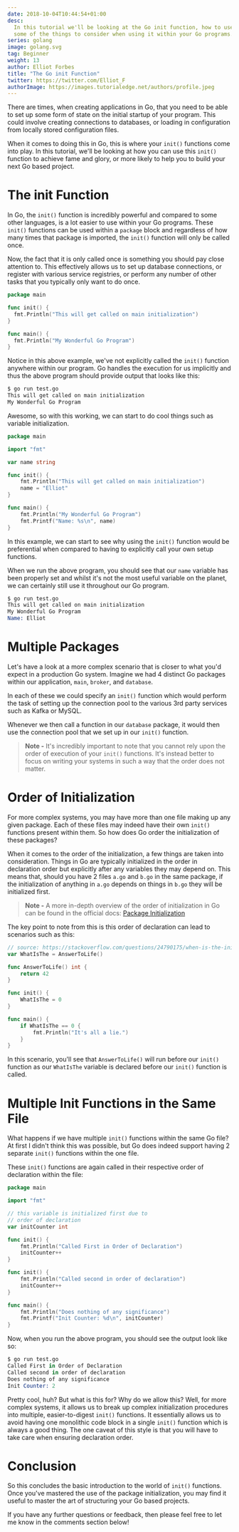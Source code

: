 ```yaml
---
date: 2018-10-04T10:44:54+01:00
desc:
  In this tutorial we'll be looking at the Go init function, how to use it and
  some of the things to consider when using it within your Go programs.
series: golang
image: golang.svg
tag: Beginner
weight: 13
author: Elliot Forbes
title: "The Go init Function"
twitter: https://twitter.com/Elliot_F
authorImage: https://images.tutorialedge.net/authors/profile.jpeg
---
```


There are times, when creating applications in Go, that you need to be able to
set up some form of state on the initial startup of your program. This could
involve creating connections to databases, or loading in configuration from
locally stored configuration files.

When it comes to doing this in Go, this is where your `init()` functions come
into play. In this tutorial, we'll be looking at how you can use this `init()`
function to achieve fame and glory, or more likely to help you to build your
next Go based project.

# The init Function

In Go, the `init()` function is incredibly powerful and compared to some other
languages, is a lot easier to use within your Go programs. These `init()`
functions can be used within a `package` block and regardless of how many times
that package is imported, the `init()` function will only be called once.

Now, the fact that it is only called once is something you should pay close
attention to. This effectively allows us to set up database connections, or
register with various service registries, or perform any number of other tasks
that you typically only want to do once.

```go
package main

func init() {
  fmt.Println("This will get called on main initialization")
}

func main() {
  fmt.Println("My Wonderful Go Program")
}
```

Notice in this above example, we've not explicitly called the `init()` function
anywhere within our program. Go handles the execution for us implicitly and thus
the above program should provide output that looks like this:

```s
$ go run test.go
This will get called on main initialization
My Wonderful Go Program
```

Awesome, so with this working, we can start to do cool things such as variable
initialization.

```go
package main

import "fmt"

var name string

func init() {
    fmt.Println("This will get called on main initialization")
    name = "Elliot"
}

func main() {
    fmt.Println("My Wonderful Go Program")
    fmt.Printf("Name: %s\n", name)
}
```

In this example, we can start to see why using the `init()` function would be
preferential when compared to having to explicitly call your own setup
functions.

When we run the above program, you should see that our `name` variable has been
properly set and whilst it's not the most useful variable on the planet, we can
certainly still use it throughout our Go program.

```s
$ go run test.go
This will get called on main initialization
My Wonderful Go Program
Name: Elliot
```

# Multiple Packages

Let's have a look at a more complex scenario that is closer to what you'd expect
in a production Go system. Imagine we had 4 distinct Go packages within our
application, `main`, `broker`, and `database`.

In each of these we could specify an `init()` function which would perform the
task of setting up the connection pool to the various 3rd party services such as
Kafka or MySQL.

Whenever we then call a function in our `database` package, it would then use
the connection pool that we set up in our `init()` function.

> **Note -** It's incredibly important to note that you cannot rely upon the
> order of execution of your `init()` functions. It's instead better to focus on
> writing your systems in such a way that the order does not matter.

# Order of Initialization

For more complex systems, you may have more than one file making up any given
package. Each of these files may indeed have their own `init()` functions
present within them. So how does Go order the initialization of these packages?

When it comes to the order of the initialization, a few things are taken into
consideration. Things in Go are typically initialized in the order in
declaration order but explicitly after any variables they may depend on. This
means that, should you have 2 files `a.go` and `b.go` in the same package, if
the initialization of anything in `a.go` depends on things in `b.go` they will
be initialized first.

> **Note -** A more in-depth overview of the order of initialization in Go can
> be found in the official docs:
> [Package Initialization](https://golang.org/ref/spec#Package_initialization)

The key point to note from this is this order of declaration can lead to
scenarios such as this:

```go
// source: https://stackoverflow.com/questions/24790175/when-is-the-init-function-run
var WhatIsThe = AnswerToLife()

func AnswerToLife() int {
    return 42
}

func init() {
    WhatIsThe = 0
}

func main() {
    if WhatIsThe == 0 {
        fmt.Println("It's all a lie.")
    }
}
```

In this scenario, you'll see that `AnswerToLife()` will run before our `init()`
function as our `WhatIsThe` variable is declared before our `init()` function is
called.

# Multiple Init Functions in the Same File

What happens if we have multiple `init()` functions within the same Go file? At
first I didn't think this was possible, but Go does indeed support having 2
separate `init()` functions within the one file.

These `init()` functions are again called in their respective order of
declaration within the file:

```go
package main

import "fmt"

// this variable is initialized first due to
// order of declaration
var initCounter int

func init() {
    fmt.Println("Called First in Order of Declaration")
    initCounter++
}

func init() {
    fmt.Println("Called second in order of declaration")
    initCounter++
}

func main() {
    fmt.Println("Does nothing of any significance")
    fmt.Printf("Init Counter: %d\n", initCounter)
}
```

Now, when you run the above program, you should see the output look like so:

```s
$ go run test.go
Called First in Order of Declaration
Called second in order of declaration
Does nothing of any significance
Init Counter: 2
```

Pretty cool, huh? But what is this for? Why do we allow this? Well, for more
complex systems, it allows us to break up complex initialization procedures into
multiple, easier-to-digest `init()` functions. It essentially allows us to avoid
having one monolithic code block in a single `init()` function which is always a
good thing. The one caveat of this style is that you will have to take care when
ensuring declaration order.

# Conclusion

So this concludes the basic introduction to the world of `init()` functions.
Once you've mastered the use of the package initialization, you may find it
useful to master the art of structuring your Go based projects.

If you have any further questions or feedback, then please feel free to let me
know in the comments section below!
